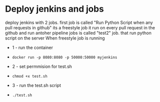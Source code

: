 # Deploy jenkins and jobs 
deploy jenkins with 2 jobs. first job is called "Run Python Script when any pull requests in github" its a freestyle job it run on every pull request in the github and run antoher pipeline jobs is called "test2" job. that run python script on the server When freestyle job is running


* 1 - run the container 
*     docker run -p 8080:8080 -p 50000:50000 myjenkins

* 2 - set permmision for test.sh
*     chmod +x test.sh



* 3 - run the test.sh script
*     ./test.sh
